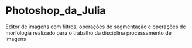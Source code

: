 # Photoshop_da_Julia
<p>Editor de imagens com filtros, operações de segmentação e operações de morfologia realizado para o trabalho da disciplina processamento de imagens</p>

